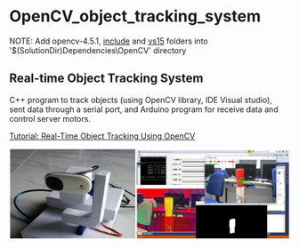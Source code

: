 # OpenCV_object_tracking_system
NOTE:
Add opencv-4.5.1, <a href="https://1drv.ms/u/s!Ahiuj6NEGPmRqA72ql14VPs2Ywt-?e=PblZ0Q">include</a> and <a href="https://1drv.ms/u/s!Ahiuj6NEGPmRqA9-yO_0bOOaVIUA?e=wBITgF">vs15</a> folders into '$(SolutionDir)Dependencies\OpenCV' directory
<h2>Real-time Object Tracking System</h2>
<p>C++ program to track objects (using OpenCV library, IDE Visual studio), sent data through a serial port, and Arduino program for receive data and control server motors.</p>
<p><a href="https://www.youtube.com/embed/bSeFrPrqZ2A">Tutorial: Real-Time Object Tracking Using OpenCV</a></p>

![](imgs/1.png)
